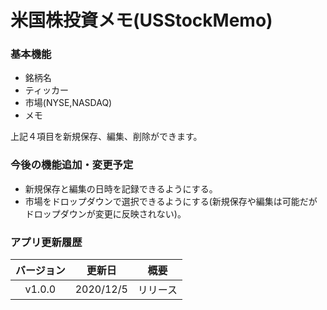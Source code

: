 # 米国株投資メモ(USStockMemo)

### 基本機能

- 銘柄名
- ティッカー
- 市場(NYSE,NASDAQ)
- メモ

上記４項目を新規保存、編集、削除ができます。
### 今後の機能追加・変更予定

- 新規保存と編集の日時を記録できるようにする。
- 市場をドロップダウンで選択できるようにする(新規保存や編集は可能だがドロップダウンが変更に反映されない)。

### アプリ更新履歴

|バージョン|更新日|概要|
|:-:|:-:|:-:|
|v1.0.0|2020/12/5|リリース|

